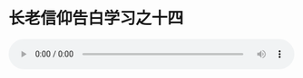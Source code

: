 # 长老信仰告白学习之十四

<audio style="width: 100%;" preload="false" controls controlslist="nodownload"><source src="http://file.simai.life/audio/mp3/old/12273.mp3" type="audio/mpeg">Your browser does not support the audio element.</audio>


